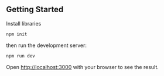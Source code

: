 ## Getting Started

Install libraries
```bash
npm init
```


then run the development server:

```bash
npm run dev
```

Open [http://localhost:3000](http://localhost:3000) with your browser to see the result.
